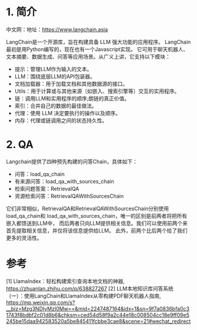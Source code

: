 # 1. 简介

中文网：地址：https://www.langchain.asia

LangChain是一个开源库，旨在构建具备 LLM 强大功能的应用程序。
LangChain最初是用Python编写的，现在也有一个Javascript实现。
它可用于聊天机器人、文本摘要、数据生成、问答等应用场景。从广义上讲，它支持以下模块：

- 提示：管理LLM作为输入的文本。
- LLM：围绕底层LLM的API包装器。
- 文档加载器：用于加载文档和其他数据源的接口。
- Utils：用于计算或与其他来源（如嵌入、搜索引擎等）交互的实用程序。
- 链：调用LLM和实用程序的顺序;朗链的真正价值。
- 索引：合并自己的数据的最佳做法。
- 代理：使用 LLM 决定要执行的操作以及顺序。
- 内存：代理或链调用之间的状态持久性。

# 2. QA

Langchain提供了四种预先构建的问答Chain，具体如下：

- 问答：load_qa_chain
- 有来源问答：load_qa_with_sources_chain
- 检索问题答案：RetrievalQA
- 资源检索问答：RetrievalQAWithSourcesChain

它们非常相似，RetrievalQA和RetrievalQAWithSourcesChain分别使用load_qa_chain和
load_qa_with_sources_chain，唯一的区别是前两者将把所有嵌入都馈送到LLM中，
而后两者只向LLM提供相关信息。我们可以使用前两个来首先提取相关信息，并仅将该信息提供给LLM。
此外，前两个比后两个给了我们更多的灵活性。

# 参考

[1] LlamaIndex：轻松构建索引查询本地文档的神器, https://zhuanlan.zhihu.com/p/638827267
[2] LLM本地知识库问答系统（一）：使用LangChain和LlamaIndex从零构建PDF聊天机器人指南, 
    https://mp.weixin.qq.com/s?__biz=Mzg3NDIyMzI0Mw==&mid=2247487164&idx=1&sn=9f7a0836bfa0c31743f8bdbf2c01d8b6&chksm=ced54d58f9a2c44e18c008504cc18e9ff09e5245be15daa942583520a5be845411fcbbe3cae8&scene=21#wechat_redirect